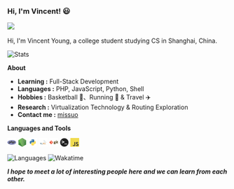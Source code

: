 ### Hi, I'm Vincent! 😃

![](https://profile-counter.glitch.me/missuo/count.svg)

Hi, I'm Vincent Young, a college student studying CS in Shanghai, China.

![Stats](https://github-readme-stats.vercel.app/api?username=missuo&count_private=true&show_icons=true&theme=material-palenight&include_all_commits=true)

**About**

-  **Learning :** Full-Stack Development 
-  **Languages :** PHP, JavaScript, Python, Shell
-  **Hobbies :** Basketball :basketball:、Running :running: & Travel :airplane: 
-  **Research :** Virtualization Technology & Routing Exploration
-  **Contact me :** [missuo](https://t.me/missuo)

**Languages and Tools**

<code><img height="20" src="https://raw.githubusercontent.com/github/explore/80688e429a7d4ef2fca1e82350fe8e3517d3494d/topics/php/php.png"></code>
<code><img height="20" src="https://raw.githubusercontent.com/github/explore/80688e429a7d4ef2fca1e82350fe8e3517d3494d/topics/nodejs/nodejs.png"></code>
<code><img height="20" src="https://raw.githubusercontent.com/github/explore/80688e429a7d4ef2fca1e82350fe8e3517d3494d/topics/python/python.png"></code>
<code><img height="20" src="https://raw.githubusercontent.com/github/explore/80688e429a7d4ef2fca1e82350fe8e3517d3494d/topics/mysql/mysql.png"></code>
<code><img height="20" src="https://raw.githubusercontent.com/github/explore/80688e429a7d4ef2fca1e82350fe8e3517d3494d/topics/git/git.png"></code>
<code><img height="20" src="https://raw.githubusercontent.com/github/explore/80688e429a7d4ef2fca1e82350fe8e3517d3494d/topics/terminal/terminal.png"></code>
<code><img height="20" src="https://raw.githubusercontent.com/github/explore/80688e429a7d4ef2fca1e82350fe8e3517d3494d/topics/javascript/javascript.png"></code>

![Languages](https://github-readme-stats.vercel.app/api/top-langs/?username=missuo&&show_icons=true&hide_border=true&theme=material-palenight&langs_count=6&exclude_repo=JD)
![Wakatime](https://github-readme-stats.vercel.app/api/wakatime?username=missuo&layout=compact&theme=material-palenight&hide_border=true)

<em><b>I hope to meet a lot of interesting people here and we can learn from each other.</b></em>
